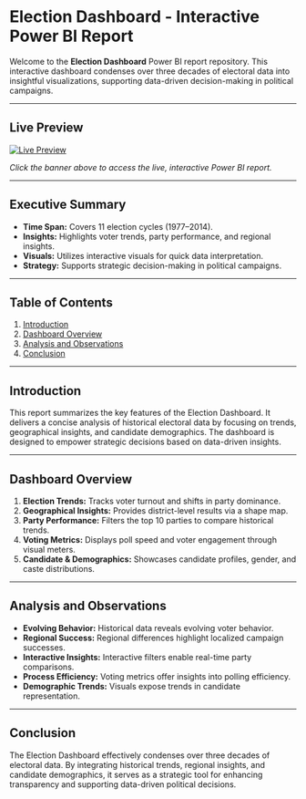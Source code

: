 # Election Dashboard - Interactive Power BI Report

Welcome to the **Election Dashboard** Power BI report repository. This interactive dashboard condenses over three decades of electoral data into insightful visualizations, supporting data-driven decision-making in political campaigns.

---

## Live Preview

[![Live Preview](https://res.cloudinary.com/ds6um53cx/image/upload/v1739972867/y2u6dtt2h2v7lddo7rqs.png)](https://bi-dashboard.netlify.app/election/)

*Click the banner above to access the live, interactive Power BI report.*

---

## Executive Summary

- **Time Span:** Covers 11 election cycles (1977–2014).
- **Insights:** Highlights voter trends, party performance, and regional insights.
- **Visuals:** Utilizes interactive visuals for quick data interpretation.
- **Strategy:** Supports strategic decision-making in political campaigns.

---

## Table of Contents

1. [Introduction](#introduction)
2. [Dashboard Overview](#dashboard-overview)
3. [Analysis and Observations](#analysis-and-observations)
4. [Conclusion](#conclusion)
---

## Introduction

This report summarizes the key features of the Election Dashboard. It delivers a concise analysis of historical electoral data by focusing on trends, geographical insights, and candidate demographics. The dashboard is designed to empower strategic decisions based on data-driven insights.

---

## Dashboard Overview

1. **Election Trends:** Tracks voter turnout and shifts in party dominance.
2. **Geographical Insights:** Provides district-level results via a shape map.
3. **Party Performance:** Filters the top 10 parties to compare historical trends.
4. **Voting Metrics:** Displays poll speed and voter engagement through visual meters.
5. **Candidate & Demographics:** Showcases candidate profiles, gender, and caste distributions.

---

## Analysis and Observations

- **Evolving Behavior:** Historical data reveals evolving voter behavior.
- **Regional Success:** Regional differences highlight localized campaign successes.
- **Interactive Insights:** Interactive filters enable real-time party comparisons.
- **Process Efficiency:** Voting metrics offer insights into polling efficiency.
- **Demographic Trends:** Visuals expose trends in candidate representation.

---

## Conclusion

The Election Dashboard effectively condenses over three decades of electoral data. By integrating historical trends, regional insights, and candidate demographics, it serves as a strategic tool for enhancing transparency and supporting data-driven political decisions.

